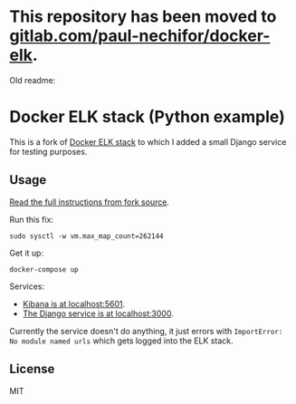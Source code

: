 # This repository has been moved to [gitlab.com/paul-nechifor/docker-elk](http://gitlab.com/paul-nechifor/docker-elk).

Old readme:

# Docker ELK stack (Python example)

This is a fork of [Docker ELK stack][original] to which I added a small Django
service for testing purposes.

## Usage

[Read the full instructions from fork source][original].

Run this fix:

    sudo sysctl -w vm.max_map_count=262144

Get it up:

    docker-compose up

Services:

* [Kibana is at localhost:5601](http://localhost:5601/).
* [The Django service is at localhost:3000](http://localhost:3000/).

Currently the service doesn't do anything, it just errors with `ImportError: No
module named urls` which gets logged into the ELK stack.

## License

MIT

[original]: https://github.com/deviantony/docker-elk
